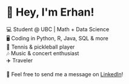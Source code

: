 # 👋 Hey, I'm Erhan!

<!--
**erhanjaved/erhanjaved** is a ✨ _special_ ✨ repository because its `README.md` (this file) appears on your GitHub profile.

Here are some ideas to get you started:

- 🔭 I’m currently working on ...
- 🌱 I’m currently learning ...
- 👯 I’m looking to collaborate on ...
- 🤔 I’m looking for help with ...
- 💬 Ask me about ...
- 📫 How to reach me: ...
- 😄 Pronouns: ...
- ⚡ Fun fact: ...
-->
💻 Student @ UBC | Math + Data Science  
🖥️ Coding in Python, R, Java, SQL & more  
🎾 Tennis & pickleball player  
🎶 Music & concert enthusiast  
✈️ Traveler  

💬 Feel free to send me a message on [LinkedIn](https://www.linkedin.com/in/erhanasadjaved)!
